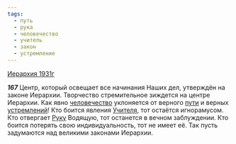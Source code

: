 ```yaml
---
tags:
  - путь
  - рука
  - человечество
  - учитель
  - закон
  - устремление
---
```


[Иерархия 1931г](https://127.0.0.1:4002/agni/1931)

___167___
Центр, который освещает все начинания Наших дел, утверждён на законе Иерархии. Творчество стремительное зиждется на центре Иерархии. Как явно [человечество](../../../tags/#человечество) уклоняется от верного [пути](../../../tags/#путь) и верных [устремлений](../../../tags/#устремление)! Кто боится явления [Учителя](../../../tags/#учитель), тот остаётся игнорамусом. Кто отвергает [Руку](../../../tags/#рука) Водящую, тот останется в вечном заблуждении. Кто боится потерять свою индивидуальность, тот не имеет её. Так пусть задумаются над великими законами Иерархии.   

